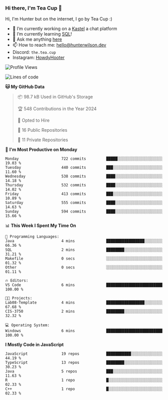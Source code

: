 ### Hi there, I'm Tea Cup 👋 

Hi, I'm Hunter but on the internet, I go by Tea Cup :)

- 🔭 I’m currently working on a [Kastel](https://github.com/KastelApp) a chat platform
- 🌱 I’m currently learning [SQL](https://github.com/TheTeaCup/CIS-3750)!
- 💬 Ask me anything [here](https://github.com/TheTeaCup/TheTeaCup/issues)
- 📫 How to reach me: [hello@hunterwilson.dev](mailto:hello@hunterwilson.dev)
- Discord: `the.tea.cup`
- Instagram: [HowdyHooter](https://instagram.com/HowdyHooter)

<!--START_SECTION:waka-->
![Profile Views](http://img.shields.io/badge/Profile%20Views-6-blue)

![Lines of code](https://img.shields.io/badge/From%20Hello%20World%20I%27ve%20Written-1.4%20million%20lines%20of%20code-blue)

**🐱 My GitHub Data** 

> 📦 98.7 kB Used in GitHub's Storage 
 > 
> 🏆 548 Contributions in the Year 2024
 > 
> 💼 Opted to Hire
 > 
> 📜 16 Public Repositories 
 > 
> 🔑 11 Private Repositories 
 > 
📅 **I'm Most Productive on Monday** 

```text
Monday                   722 commits         █████░░░░░░░░░░░░░░░░░░░░   19.03 % 
Tuesday                  440 commits         ███░░░░░░░░░░░░░░░░░░░░░░   11.60 % 
Wednesday                538 commits         ████░░░░░░░░░░░░░░░░░░░░░   14.18 % 
Thursday                 532 commits         ████░░░░░░░░░░░░░░░░░░░░░   14.02 % 
Friday                   413 commits         ███░░░░░░░░░░░░░░░░░░░░░░   10.89 % 
Saturday                 555 commits         ████░░░░░░░░░░░░░░░░░░░░░   14.63 % 
Sunday                   594 commits         ████░░░░░░░░░░░░░░░░░░░░░   15.66 % 
```


📊 **This Week I Spent My Time On** 

```text
💬 Programming Languages: 
Java                     4 mins              █████████████████░░░░░░░░   66.36 % 
SQL                      2 mins              ████████░░░░░░░░░░░░░░░░░   31.21 % 
Makefile                 0 secs              ░░░░░░░░░░░░░░░░░░░░░░░░░   01.32 % 
Other                    0 secs              ░░░░░░░░░░░░░░░░░░░░░░░░░   01.11 % 

🔥 Editors: 
VS Code                  6 mins              █████████████████████████   100.00 % 

🐱‍💻 Projects: 
Lab08-Template           4 mins              █████████████████░░░░░░░░   67.68 % 
CIS-3750                 2 mins              ████████░░░░░░░░░░░░░░░░░   32.32 % 

💻 Operating System: 
Windows                  6 mins              █████████████████████████   100.00 % 
```

**I Mostly Code in JavaScript** 

```text
JavaScript               19 repos            ███████████░░░░░░░░░░░░░░   44.19 % 
TypeScript               13 repos            ████████░░░░░░░░░░░░░░░░░   30.23 % 
Java                     5 repos             ███░░░░░░░░░░░░░░░░░░░░░░   11.63 % 
R                        1 repo              █░░░░░░░░░░░░░░░░░░░░░░░░   02.33 % 
C++                      1 repo              █░░░░░░░░░░░░░░░░░░░░░░░░   02.33 % 
```




<!--END_SECTION:waka-->

